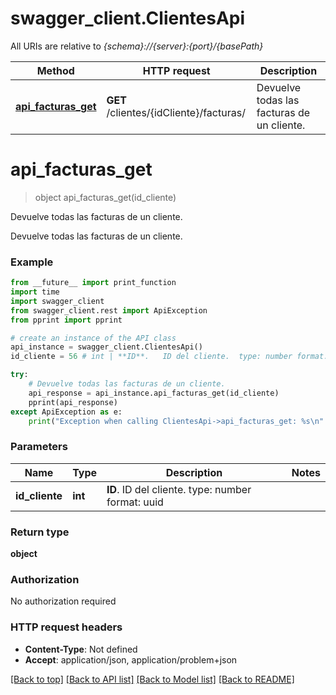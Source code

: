 # swagger_client.ClientesApi

All URIs are relative to *{schema}://{server}:{port}/{basePath}*

Method | HTTP request | Description
------------- | ------------- | -------------
[**api_facturas_get**](ClientesApi.md#api_facturas_get) | **GET** /clientes/{idCliente}/facturas/ | Devuelve todas las facturas de un cliente.

# **api_facturas_get**
> object api_facturas_get(id_cliente)

Devuelve todas las facturas de un cliente.

Devuelve todas las facturas de un cliente.

### Example
```python
from __future__ import print_function
import time
import swagger_client
from swagger_client.rest import ApiException
from pprint import pprint

# create an instance of the API class
api_instance = swagger_client.ClientesApi()
id_cliente = 56 # int | **ID**.   ID del cliente.  type: number format: uuid

try:
    # Devuelve todas las facturas de un cliente.
    api_response = api_instance.api_facturas_get(id_cliente)
    pprint(api_response)
except ApiException as e:
    print("Exception when calling ClientesApi->api_facturas_get: %s\n" % e)
```

### Parameters

Name | Type | Description  | Notes
------------- | ------------- | ------------- | -------------
 **id_cliente** | **int**| **ID**.   ID del cliente.  type: number format: uuid | 

### Return type

**object**

### Authorization

No authorization required

### HTTP request headers

 - **Content-Type**: Not defined
 - **Accept**: application/json, application/problem+json

[[Back to top]](#) [[Back to API list]](../README.md#documentation-for-api-endpoints) [[Back to Model list]](../README.md#documentation-for-models) [[Back to README]](../README.md)

